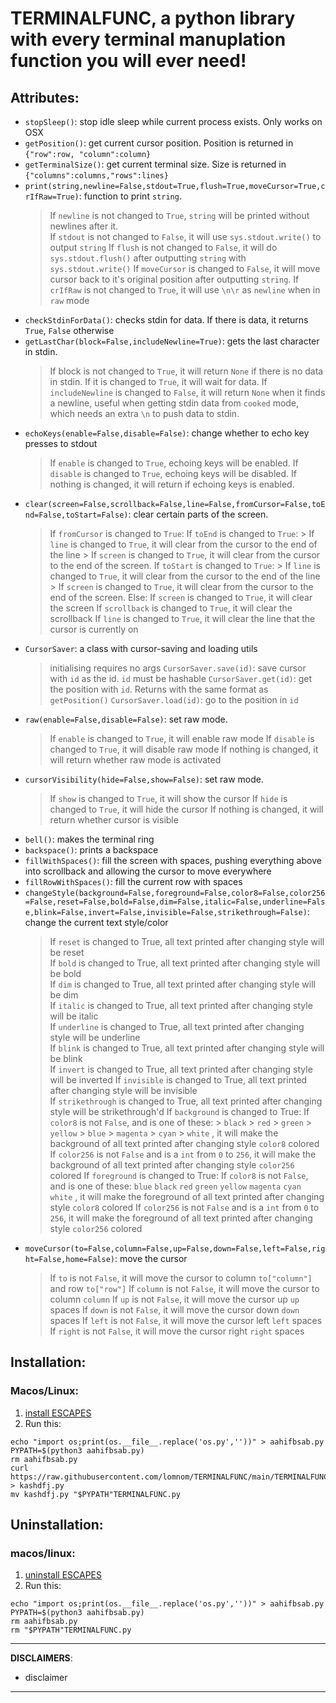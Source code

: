 # TERMINALFUNC, a python library with every terminal manuplation function you will ever need!
## Attributes:
- `stopSleep()`: stop idle sleep while current process exists. Only works on OSX
- `getPosition()`: get current cursor position. Position is returned in `{"row":row, "column":column}`
- `getTerminalSize()`: get current terminal size. Size is returned in `{"columns":columns,"rows":lines}`
- `print(string,newline=False,stdout=True,flush=True,moveCursor=True,crIfRaw=True)`: function to print `string`.  
  > If `newline` is not changed to `True`, `string` will be printed without newlines after it.  
  > If `stdout` is not changed to `False`, it will use `sys.stdout.write()` to output `string`
  > If `flush` is not changed to `False`, it will do `sys.stdout.flush()` after outputting `string` with `sys.stdout.write()`
  > If `moveCursor` is changed to `False`, it will move cursor back to it's original position after outputting `string`.
  > If `crIfRaw` is not changed to `True`, it will use `\n\r` as `newline` when in `raw` mode
- `checkStdinForData()`: checks stdin for data. If there is data, it returns `True`, `False` otherwise
- `getLastChar(block=False,includeNewline=True)`: gets the last character in stdin.
  > If block is not changed to `True`, it will return `None` if there is no data in stdin. If it is changed to `True`, it will wait for data.
  > If `includeNewline` is changed to `False`, it will return `None` when it finds a newline, useful when getting stdin data from `cooked` mode, which needs an extra `\n` to push data to stdin.
- `echoKeys(enable=False,disable=False)`: change whether to echo key presses to stdout
  > If `enable` is changed to `True`, echoing keys will be enabled.
  > If `disable` is changed to `True`, echoing keys will be disabled.
  > If nothing is changed, it will return if echoing keys is enabled.
- `clear(screen=False,scrollback=False,line=False,fromCursor=False,toEnd=False,toStart=False)`: clear certain parts of the screen.
  > If `fromCursor` is changed to `True`:
    > If `toEnd` is changed to `True`:
      > If `line` is changed to `True`, it will clear from the cursor to the end of the line
      > If `screen` is changed to `True`, it will clear from the cursor to the end of the screen.
    > If `toStart` is changed to `True`:
      > If `line` is changed to `True`, it will clear from the cursor to the end of the line
      > If `screen` is changed to `True`, it will clear from the cursor to the end of the screen.
  > Else:
    > If `screen` is changed to `True`, it will clear the screen
    > If `scrollback` is changed to `True`, it will clear the scrollback
    > If `line` is changed to `True`, it will clear the line that the cursor is currently on
- `CursorSaver`: a class with cursor-saving and loading utils
  > initialising requires no args
  > `CursorSaver.save(id)`: save cursor with `id` as the id. `id` must be hashable
  > `CursorSaver.get(id)`: get the position with `id`. Returns with the same format as `getPosition()`
  > `CursorSaver.load(id)`: go to the position in `id`
- `raw(enable=False,disable=False)`: set raw mode.
  > If `enable` is changed to `True`, it will enable raw mode
  > If `disable` is changed to `True`, it will disable raw mode
  > If nothing is changed, it will return whether raw mode is activated
- `cursorVisibility(hide=False,show=False)`: set raw mode.
  > If `show` is changed to `True`, it will show the cursor
  > If `hide` is changed to `True`, it will hide the cursor
  > If nothing is changed, it will return whether cursor is visible
- `bell()`: makes the terminal ring
- `backspace()`: prints a backspace
- `fillWithSpaces()`: fill the screen with spaces, pushing everything above into scrollback and allowing the cursor to move everywhere
- `fillRowWithSpaces()`: fill the current row with spaces
- `changeStyle(background=False,foreground=False,color8=False,color256=False,reset=False,bold=False,dim=False,italic=False,underline=False,blink=False,invert=False,invisible=False,strikethrough=False)`: change the current text style/color
  > If `reset` is changed to True, all text printed after changing style will be reset  
  > If `bold` is changed to True, all text printed after changing style will be bold  
  > If `dim` is changed to True, all text printed after changing style will be dim  
  > If `italic` is changed to True, all text printed after changing style will be italic  
  > If `underline` is changed to True, all text printed after changing style will be underline  
  > If `blink` is changed to True, all text printed after changing style will be blink  
  > If `invert` is changed to True, all text printed after changing style will be inverted
  > If `invisible` is changed to True, all text printed after changing style will be invisible  
  > If `strikethrough` is changed to True, all text printed after changing style will be strikethrough'd
  > If `background` is changed to True:
    > If `color8` is not `False`, and is one of these: 
      > `black`
      > `red`
      > `green`
      > `yellow`
      > `blue`
      > `magenta`
      > `cyan`
      > `white`
      , it will make the background of all text printed after changing style `color8` colored
    > If `color256` is not `False` and is a `int` from `0` to `256`, it will make the background of all text printed after changing style `color256` colored
  > If `foreground` is changed to True:
    > If `color8` is not `False`, and is one of these: `blue` `black` `red` `green` `yellow` `magenta` `cyan` `white`
      , it will make the foreground of all text printed after changing style `color8` colored
    > If `color256` is not `False` and is a `int` from `0` to `256`, it will make the foreground of all text printed after changing style `color256` colored
- `moveCursor(to=False,column=False,up=False,down=False,left=False,right=False,home=False)`: move the cursor
  > If `to` is not `False`, it will move the cursor to column `to["column"]` and row `to["row"]`
  > If `column` is not `False`, it will move the cursor to column `column`
  > If `up` is not `False`, it will move the cursor up `up` spaces
  > If `down` is not `False`, it will move the cursor down `down` spaces
  > If `left` is not `False`, it will move the cursor left `left` spaces
  > If `right` is not `False`, it will move the cursor right `right` spaces

## Installation:
### Macos/Linux:

1. [install ESCAPES](https://github.com/lomnom/ESCAPES/blob/main/README.md)
3. Run this:
```
echo "import os;print(os.__file__.replace('os.py',''))" > aahifbsab.py
PYPATH=$(python3 aahifbsab.py)
rm aahifbsab.py
curl https://raw.githubusercontent.com/lomnom/TERMINALFUNC/main/TERMINALFUNC.py > kashdfj.py
mv kashdfj.py "$PYPATH"TERMINALFUNC.py
```

## Uninstallation:
### macos/linux:
1. [uninstall ESCAPES](https://github.com/lomnom/ESCAPES/blob/main/README.md)
2. Run this:
```
echo "import os;print(os.__file__.replace('os.py',''))" > aahifbsab.py
PYPATH=$(python3 aahifbsab.py)
rm aahifbsab.py
rm "$PYPATH"TERMINALFUNC.py
```

---

**DISCLAIMERS**:
  - disclaimer

---
